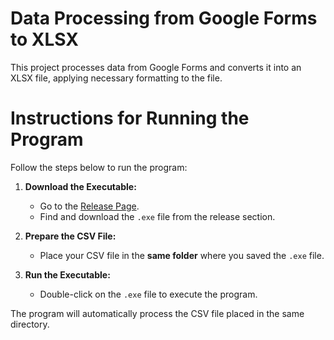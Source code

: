 # Data Processing from Google Forms to XLSX

This project processes data from Google Forms and converts it into an XLSX file, applying necessary formatting to the file.

# Instructions for Running the Program

Follow the steps below to run the program:

1. **Download the Executable:**
   - Go to the [Release Page](https://github.com/raulpcoelho/format-form/releases).
   - Find and download the `.exe` file from the release section.

2. **Prepare the CSV File:**
   - Place your CSV file in the **same folder** where you saved the `.exe` file.

3. **Run the Executable:**
   - Double-click on the `.exe` file to execute the program.

The program will automatically process the CSV file placed in the same directory.